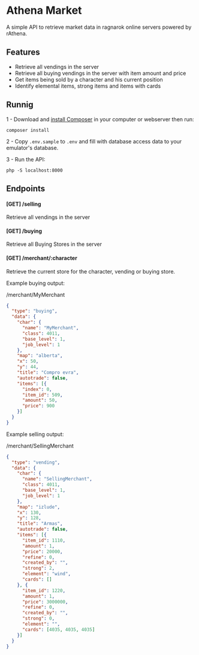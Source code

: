 # Athena Market

A simple API to retrieve market data in ragnarok online servers powered by rAthena.

## Features

- Retrieve all vendings in the server
- Retrieve all buying vendings in the server with item amount and price
- Get items being sold by a character and his current position
- Identify elemental items, strong items and items with cards

## Runnig

1 - Download and [install Composer](https://getcomposer.org/) in your computer or webserver then run:

    composer install

2 - Copy `.env.sample` to `.env` and fill with database access data to your emulator's database.

3 - Run the API:

    php -S localhost:8000

## Endpoints

#### [GET] /selling
Retrieve all vendings in the server

#### [GET] /buying
Retrieve all Buying Stores in the server

#### [GET] /merchant/:character
Retrieve the current store for the character, vending or buying store.

Example buying output:

/merchant/MyMerchant

```json
{
  "type": "buying",
  "data": {
    "char": {
      "name": "MyMerchant",
      "class": 4011,
      "base_level": 1,
      "job_level": 1
    },
    "map": "alberta",
    "x": 50,
    "y": 44,
    "title": "Compro evra",
    "autotrade": false,
    "items": [{
      "index": 0,
      "item_id": 509,
      "amount": 50,
      "price": 900
    }]
  }
}
```

Example selling output:

/merchant/SellingMerchant

```json
{
  "type": "vending",
  "data": {
    "char": {
      "name": "SellingMerchant",
      "class": 4011,
      "base_level": 1,
      "job_level": 1
    },
    "map": "izlude",
    "x": 130,
    "y": 128,
    "title": "Armas",
    "autotrade": false,
    "items": [{
      "item_id": 1110,
      "amount": 1,
      "price": 20000,
      "refine": 0,
      "created_by": "",
      "strong": 2,
      "element": "wind",
      "cards": []
    }, {
      "item_id": 1220,
      "amount": 1,
      "price": 3000000,
      "refine": 0,
      "created_by": "",
      "strong": 0,
      "element": "",
      "cards": [4035, 4035, 4035]
    }]
  }
}
```
